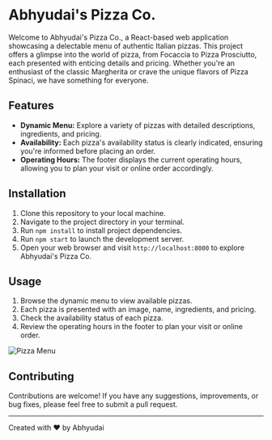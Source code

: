 # Abhyudai's Pizza Co.

Welcome to Abhyudai's Pizza Co., a React-based web application showcasing a delectable menu of authentic Italian pizzas. This project offers a glimpse into the world of pizza, from Focaccia to Pizza Prosciutto, each presented with enticing details and pricing. Whether you're an enthusiast of the classic Margherita or crave the unique flavors of Pizza Spinaci, we have something for everyone.

## Features

- **Dynamic Menu:** Explore a variety of pizzas with detailed descriptions, ingredients, and pricing.
- **Availability:** Each pizza's availability status is clearly indicated, ensuring you're informed before placing an order.
- **Operating Hours:** The footer displays the current operating hours, allowing you to plan your visit or online order accordingly.

## Installation

1. Clone this repository to your local machine.
2. Navigate to the project directory in your terminal.
3. Run `npm install` to install project dependencies.
4. Run `npm start` to launch the development server.
5. Open your web browser and visit `http://localhost:8000` to explore Abhyudai's Pizza Co.

## Usage

1. Browse the dynamic menu to view available pizzas.
2. Each pizza is presented with an image, name, ingredients, and pricing.
3. Check the availability status of each pizza.
4. Review the operating hours in the footer to plan your visit or online order.

![Pizza Menu](https://raw.githubusercontent.com/Axs7941/pizza_menu_frontend/main/public/pizzas/Menu_app.jpg)

## Contributing

Contributions are welcome! If you have any suggestions, improvements, or bug fixes, please feel free to submit a pull request.

---

Created with ❤️ by Abhyudai
